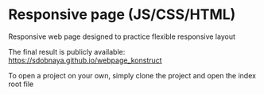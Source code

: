 # Responsive page (JS/CSS/HTML)

Responsive web page designed to practice flexible responsive layout

The final result is publicly available:
https://sdobnaya.github.io/webpage_konstruct

To open a project on your own, simply clone the project and open the index root file
